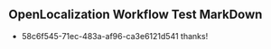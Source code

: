 ## OpenLocalization Workflow Test MarkDown
* 58c6f545-71ec-483a-af96-ca3e6121d541 thanks!

<!--HONumber=Jul16_HO5-->


